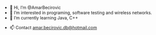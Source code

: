 - 👋 Hi, I’m @AmarBecirovic
- 👀 I’m interested in programing, software testing and wireless networks.
- 🌱 I’m currently learning Java, C++ 
<!---- 💞️ I’m looking to collaborate on ...--->
- 📫 Contact amar.becirovic.db@hotmail.com

<!---
AmarBecirovic/AmarBecirovic is a ✨ special ✨ repository because its `README.md` (this file) appears on your GitHub profile.
You can click the Preview link to take a look at your changes.
--->
